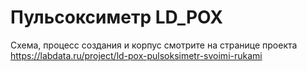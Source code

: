 # Пульсоксиметр LD_POX
Схема, процесс создания и корпус смотрите на странице проекта
https://labdata.ru/project/ld-pox-pulsoksimetr-svoimi-rukami
